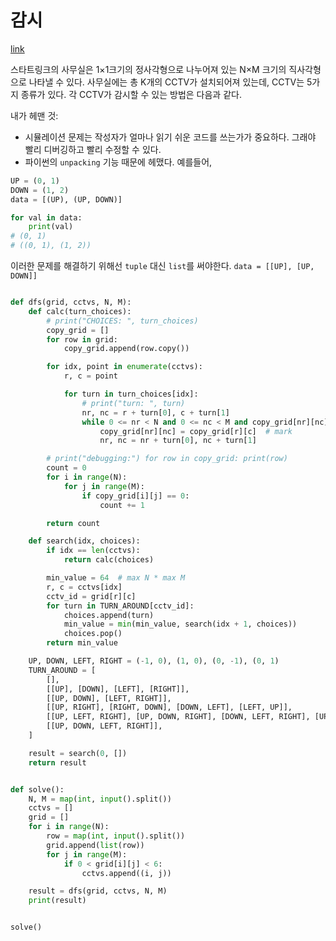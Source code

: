 # 감시

[link](https://www.acmicpc.net/problem/15683)

스타트링크의 사무실은 1×1크기의 정사각형으로 나누어져 있는 N×M 크기의 직사각형으로 나타낼 수 있다. 사무실에는 총 K개의 CCTV가 설치되어져 있는데, CCTV는 5가지 종류가 있다. 각 CCTV가 감시할 수 있는 방법은 다음과 같다.

내가 헤맨 것:

- 시뮬레이션 문제는 작성자가 얼마나 읽기 쉬운 코드를 쓰는가가 중요하다. 그래야 빨리 디버깅하고 빨리 수정할 수 있다.
- 파이썬의 `unpacking` 기능 때문에 헤맸다. 예를들어,

```python
UP = (0, 1)
DOWN = (1, 2)
data = [(UP), (UP, DOWN)]

for val in data:
    print(val)
# (0, 1)
# ((0, 1), (1, 2))
```

이러한 문제를 해결하기 위해선 `tuple` 대신 `list`를 써야한다. `data = [[UP], [UP, DOWN]]`

```python

def dfs(grid, cctvs, N, M):
    def calc(turn_choices):
        # print("CHOICES: ", turn_choices)
        copy_grid = []
        for row in grid:
            copy_grid.append(row.copy())

        for idx, point in enumerate(cctvs):
            r, c = point

            for turn in turn_choices[idx]:
                # print("turn: ", turn)
                nr, nc = r + turn[0], c + turn[1]
                while 0 <= nr < N and 0 <= nc < M and copy_grid[nr][nc] != 6:
                    copy_grid[nr][nc] = copy_grid[r][c]  # mark
                    nr, nc = nr + turn[0], nc + turn[1]

        # print("debugging:") for row in copy_grid: print(row)
        count = 0
        for i in range(N):
            for j in range(M):
                if copy_grid[i][j] == 0:
                    count += 1

        return count

    def search(idx, choices):
        if idx == len(cctvs):
            return calc(choices)

        min_value = 64  # max N * max M
        r, c = cctvs[idx]
        cctv_id = grid[r][c]
        for turn in TURN_AROUND[cctv_id]:
            choices.append(turn)
            min_value = min(min_value, search(idx + 1, choices))
            choices.pop()
        return min_value

    UP, DOWN, LEFT, RIGHT = (-1, 0), (1, 0), (0, -1), (0, 1)
    TURN_AROUND = [
        [],
        [[UP], [DOWN], [LEFT], [RIGHT]],
        [[UP, DOWN], [LEFT, RIGHT]],
        [[UP, RIGHT], [RIGHT, DOWN], [DOWN, LEFT], [LEFT, UP]],
        [[UP, LEFT, RIGHT], [UP, DOWN, RIGHT], [DOWN, LEFT, RIGHT], [UP, DOWN, LEFT]],
        [[UP, DOWN, LEFT, RIGHT]],
    ]

    result = search(0, [])
    return result


def solve():
    N, M = map(int, input().split())
    cctvs = []
    grid = []
    for i in range(N):
        row = map(int, input().split())
        grid.append(list(row))
        for j in range(M):
            if 0 < grid[i][j] < 6:
                cctvs.append((i, j))

    result = dfs(grid, cctvs, N, M)
    print(result)


solve()
```
